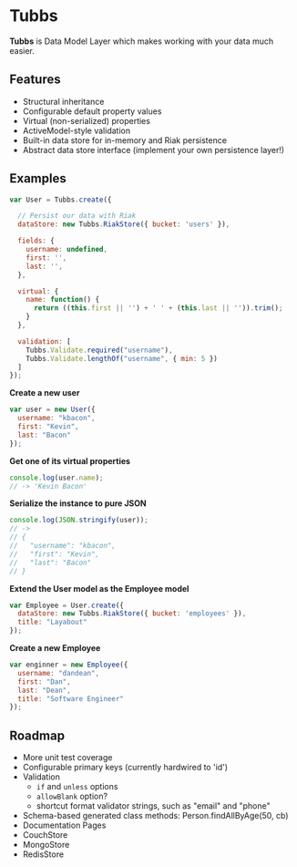 Tubbs
=====


**Tubbs** is Data Model Layer which makes working with your data much easier.


Features
--------

* Structural inheritance
* Configurable default property values
* Virtual (non-serialized) properties
* ActiveModel-style validation
* Built-in data store for in-memory and Riak persistence
* Abstract data store interface (implement your own persistence layer!)


Examples
--------

```js
var User = Tubbs.create({

  // Persist our data with Riak
  dataStore: new Tubbs.RiakStore({ bucket: 'users' }),

  fields: {
    username: undefined,
    first: '',
    last: '',
  },

  virtual: {
    name: function() {
      return ((this.first || '') + ' ' + (this.last || '')).trim();
    }
  },

  validation: [
    Tubbs.Validate.required("username"),
    Tubbs.Validate.lengthOf("username", { min: 5 })
  ]
});
```


**Create a new user**

```js
var user = new User({
  username: "kbacon",
  first: "Kevin",
  last: "Bacon"
});
```


**Get one of its virtual properties**

```js
console.log(user.name);
// -> 'Kevin Bacon'
```


**Serialize the instance to pure JSON**

```js
console.log(JSON.stringify(user));
// ->
// {
//   "username": "kbacon",
//   "first": "Kevin",
//   "last": "Bacon"
// }
```


**Extend the User model as the Employee model**

```js
var Employee = User.create({
  dataStore: new Tubbs.RiakStore({ bucket: 'employees' }),
  title: "Layabout"
});
```


**Create a new Employee**

```js
var enginner = new Employee({
  username: "dandean",
  first: "Dan",
  last: "Dean",
  title: "Software Engineer"
});
```


Roadmap
-------

* More unit test coverage
* Configurable primary keys (currently hardwired to 'id')
* Validation
  * `if` and `unless` options
  * `allowBlank` option?
  * shortcut format validator strings, such as "email" and "phone"
* Schema-based generated class methods: Person.findAllByAge(50, cb)
* Documentation Pages
* CouchStore
* MongoStore
* RedisStore
